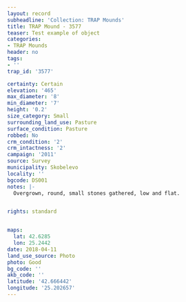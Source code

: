 ```yaml
---
layout: record
subheadline: 'Collection: TRAP Mounds'
title: TRAP Mound - 3577
teaser: Test example of object
categories:
- TRAP Mounds
header: no
tags:
- ''
trap_id: '3577'

certainty: Certain
elevation: '465'
max_diameter: '8'
min_diameter: '7'
height: '0.2'
size_category: Small
surrounding_land_use: Pasture
surface_condition: Pasture
robbed: No
crm_condition: '2'
crm_intactness: '2'
campaign: '2011'
source: Survey
municipality: Skobelevo
locality: ''
bgcode: DS001
notes: |-
  Overgrown, round, small stones gathered, low and flat.


rights: standard


maps:
  lat: 42.6285
  lon: 25.2442
date: 2018-04-11
land_use_source: Photo
photo: Good
bg_code: ''
akb_code: ''
latitude: '42.666442'
longitude: '25.202657'
---
```

